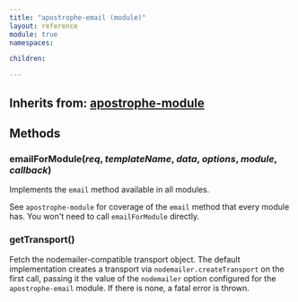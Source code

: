 ```yaml
---
title: "apostrophe-email (module)"
layout: reference
module: true
namespaces:

children:

---
```

## Inherits from: [apostrophe-module](../apostrophe-module/index.html)

## Methods
### emailForModule(*req*, *templateName*, *data*, *options*, *module*, *callback*)
Implements the `email` method available in all modules.

See `apostrophe-module` for coverage of the `email` method that
every module has. You won't need to call `emailForModule` directly.
### getTransport()
Fetch the nodemailer-compatible transport object. The default
implementation creates a transport via `nodemailer.createTransport`
on the first call, passing it the value of the `nodemailer` option
configured for the `apostrophe-email` module. If there is none,
a fatal error is thrown.
